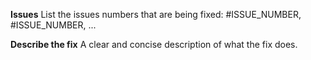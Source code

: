 <!--
Pull requests without a descriptive title, thorough description, or tests will be closed.
-->

**Issues**
List the issues numbers that are being fixed: #ISSUE_NUMBER, #ISSUE_NUMBER, ...

**Describe the fix**
A clear and concise description of what the fix does.
